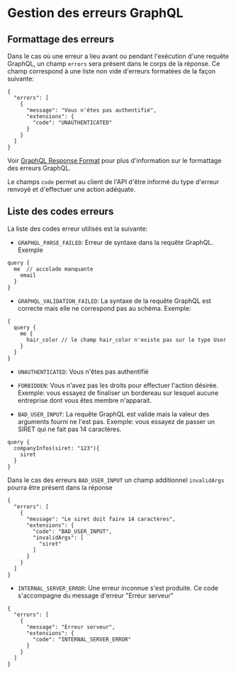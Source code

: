 # Gestion des erreurs GraphQL

## Formattage des erreurs


Dans le cas où une erreur a lieu avant ou pendant l'exécution d'une requête GraphQL, un champ `errors` sera présent dans le corps de la réponse. Ce champ correspond à une liste non vide d'erreurs formatées de la façon suivante:

```
{
  "errors": [
    {
      "message": "Vous n'êtes pas authentifié",
      "extensions": {
        "code": "UNAUTHENTICATED"
      }
    }
  ]
}
```
Voir [GraphQL Response Format](https://spec.graphql.org/June2018/#sec-Response-Format) pour plus d'information sur le formattage des erreurs GraphQL.

Le champs `code` permet au client de l'API d'être informé du type d'erreur renvoyé et d'effectuer une action adéquate.


## Liste des codes erreurs

La liste des codes erreur utilisés est la suivante:

* `GRAPHQL_PARSE_FAILED`: Erreur de syntaxe dans la requête GraphQL. Exemple

```
query {
  me  // accolade manquante
    email
  }
}
```

* `GRAPHQL_VALIDATION_FAILED`: La syntaxe de la requête GraphQL est correcte mais elle ne correspond pas au schéma. Exemple:

```
{
  query {
    me {
      hair_color // le champ hair_color n'existe pas sur le type User
    }
  }
}
```

* `UNAUTHENTICATED`: Vous n'êtes pas authentifié
* `FORBIDDEN`: Vous n'avez pas les droits pour effectuer l'action désirée. Exemple: vous essayez de finaliser un bordereau sur lesquel aucune entreprise dont vous êtes membre n'apparait.

* `BAD_USER_INPUT`: La requête GraphQL est valide mais la valeur des arguments fourni ne l'est pas. Exemple: vous essayez de passer un SIRET qui ne fait pas 14 caractères.

```
query {
  companyInfos(siret: "123"){
    siret
  }
}
```

Dans le cas des erreurs `BAD_USER_INPUT` un champ additionnel `invalidArgs` pourra être présent dans la réponse

```
{
  "errors": [
    {
      "message": "Le siret doit faire 14 caractères",
      "extensions": {
        "code": "BAD_USER_INPUT",
        "invalidArgs": [
          "siret"
        ]
      }
    }
  ]
}
```

* `INTERNAL_SERVER_ERROR`: Une erreur inconnue s'est produite. Ce code s'accompagne du message d'erreur "Erreur serveur"

```
{
  "errors": [
    {
      "message": "Erreur serveur",
      "extensions": {
        "code": "INTERNAL_SERVER_ERROR"
      }
    }
  ]
}
```